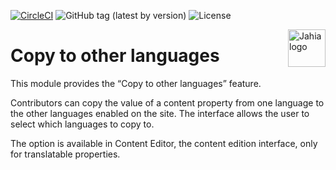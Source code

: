 [![CircleCI](https://circleci.com/gh/Jahia/copy-to-other-languages/tree/master.svg?style=svg)](https://circleci.com/gh/Jahia/jcontent/tree/master)
![GitHub tag (latest by version)](https://img.shields.io/github/v/tag/Jahia/copy-to-other-languages?sort=semver)
![License](https://img.shields.io/github/license/jahia/copy-to-other-languages)

<a href="https://www.jahia.com/">
    <img src="https://www.jahia.com/modules/jahiacom-templates/images/jahia-3x.png" alt="Jahia logo" title="Jahia" align="right" height="60" />
</a>

# Copy to other languages

This module provides the “Copy to other languages” feature.

Contributors can copy the value of a content property from one language to the other languages enabled on the site. The interface allows the user to select which languages to copy to.

The option is available in Content Editor, the content edition interface, only for translatable properties.
